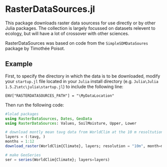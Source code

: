 # RasterDataSources.jl

This package downloads raster data sourcess for use directly or by other Julia
packages. The collection is largely focussed on datasets relevent
to ecology, but will have a lot of crossover with other sciences.

RasterDataSources was based on code from the `SimpleSDMDataSoures` 
package by Timothée Poisot.

## Example

First, to specify the directory in which the data is to be downloaded, modify your `startup.jl` file located in your `Julia` install directory (e.g. `Julia\Julia 1.5.2\etc\julia\startup.jl`) to include the following line:

`ENV["RASTERDATASOURCES_PATH"] = "\MyDataLocation"`

Then run the following code:

```julia
#lolad packages
using RasterDataSources, Dates, GeoData
using RasterDataSources: Values, SoilMoisture, Upper, Lower

# download montly mean tavg data from WorldClim at the 10 m resoltution
layers = (:tavg, )
months = 1:12
download_raster(WorldClim{Climate}, layers; resolution = "10m", month=months)

# make GeoSeries
ser = series(WorldClim{Climate}; layers=layers)

```
